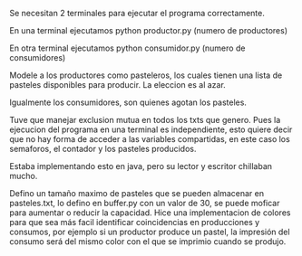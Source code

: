 Se necesitan 2 terminales para ejecutar el programa correctamente.

En una terminal ejecutamos python productor.py (numero de productores)

En otra terminal ejecutamos python consumidor.py (numero de consumidores)

Modele a los productores como pasteleros, los cuales tienen una lista de pasteles disponibles para producir.
La eleccion es al azar.

Igualmente los consumidores, son quienes agotan los pasteles.

Tuve que manejar exclusion mutua en todos los txts que genero. Pues la ejecucion del programa en una terminal
es independiente, esto quiere decir que no hay forma de acceder a las variables compartidas, en este caso los semaforos,
el contador y los pasteles producidos.

Estaba implementando esto en java, pero su lector y escritor chillaban mucho.


Defino un tamaño maximo de pasteles que se pueden almacenar en pasteles.txt, lo defino en buffer.py con un valor de 30, se puede moficar
para aumentar o reducir la capacidad. Hice una implementacion de colores para que sea más facil identificar coincidencias en producciones y consumos, por ejemplo si un productor produce un pastel, la impresión del consumo será del mismo color con el que se imprimio cuando se produjo.